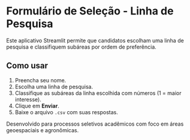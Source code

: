 
# Formulário de Seleção - Linha de Pesquisa

Este aplicativo Streamlit permite que candidatos escolham uma linha de pesquisa e classifiquem subáreas por ordem de preferência.

## Como usar

1. Preencha seu nome.
2. Escolha uma linha de pesquisa.
3. Classifique as subáreas da linha escolhida com números (1 = maior interesse).
4. Clique em **Enviar**.
5. Baixe o arquivo `.csv` com suas respostas.

Desenvolvido para processos seletivos acadêmicos com foco em áreas geoespaciais e agronômicas.
